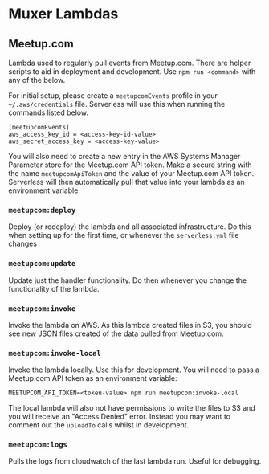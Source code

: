 # Muxer Lambdas

## Meetup.com

Lambda used to regularly pull events from Meetup.com. There are helper scripts
to aid in deployment and development. Use `npm run <command>` with any of the
below.

For initial setup, please create a `meetupcomEvents` profile in your
`~/.aws/credentials` file. Serverless will use this when running the commands
listed below.

```
[meetupcomEvents]
aws_access_key_id = <access-key-id-value>
aws_secret_access_key = <access-key-value>
```

You will also need to create a new entry in the AWS Systems Manager Parameter
store for the Meetup.com API token. Make a secure string with the name
`meetupcomApiToken` and the value of your Meetup.com API token. Serverless will
then automatically pull that value into your lambda as an environment variable.

### `meetupcom:deploy`

Deploy (or redeploy) the lambda and all associated infrastructure. Do this
when setting up for the first time, or whenever the `serverless.yml` file
changes

### `meetupcom:update`

Update just the handler functionality. Do then whenever you change the
functionality of the lambda.

### `meetupcom:invoke`

Invoke the lambda on AWS. As this lambda created files in S3, you should see new
JSON files created of the data pulled from Meetup.com.

### `meetupcom:invoke-local`

Invoke the lambda locally. Use this for development. You will need to pass a
Meetup.com API token as an environment variable:

```
MEETUPCOM_API_TOKEN=<token-value> npm run meetupcom:invoke-local
```

The local lambda will also not have permissions to write the files to S3 and you
will receive an "Access Denied" error. Instead you may want to comment out the
`uploadTo` calls whilst in development.

### `meetupcom:logs`

Pulls the logs from cloudwatch of the last lambda run. Useful for debugging.
